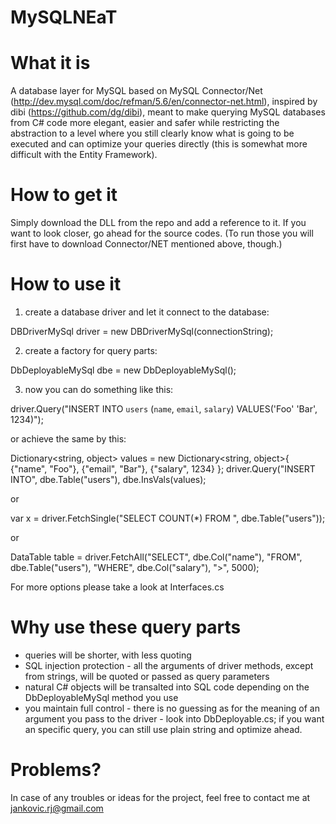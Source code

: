 MySQLNEaT
=========

What it is
==========

A database layer for MySQL based on MySQL Connector/Net (http://dev.mysql.com/doc/refman/5.6/en/connector-net.html), 
inspired by dibi (https://github.com/dg/dibi), meant to make querying MySQL databases from C# code more elegant, 
easier and safer while restricting the abstraction to a level where you still clearly know what is going to 
be executed and can optimize your queries directly (this is somewhat more difficult with the Entity Framework).

How to get it
=============
Simply download the DLL from the repo and add a reference to it. If you want to look closer, go ahead for the
source codes. (To run those you will first have to download Connector/NET mentioned above, though.)

How to use it
=============

1. create a database driver and let it connect to the database:

DBDriverMySql driver = new DBDriverMySql(connectionString);

2. create a factory for query parts:

DbDeployableMySql dbe = new DbDeployableMySql();

3. now you can do something like this:

driver.Query("INSERT INTO `users` (`name`, `email`, `salary`) VALUES('Foo' 'Bar', 1234)");

or achieve the same by this:

Dictionary<string, object> values = new Dictionary<string, object>{
    {"name", "Foo"},
    {"email", "Bar"},
    {"salary", 1234}
};
driver.Query("INSERT INTO", dbe.Table("users"), dbe.InsVals(values);

or

var x = driver.FetchSingle("SELECT COUNT(*) FROM ", dbe.Table("users"));

or

DataTable table = driver.FetchAll("SELECT", dbe.Col("name"), 
                                    "FROM", dbe.Table("users"), 
                                    "WHERE", dbe.Col("salary"), ">", 5000);

For more options please take a look at Interfaces.cs

Why use these query parts
=========================
- queries will be shorter, with less quoting
- SQL injection protection - all the arguments of driver methods, except from strings, 
  will be quoted or passed as query parameters
- natural C# objects will be transalted into SQL code 
  depending on the DbDeployableMySql method you use
- you maintain full control - there is no guessing as for the meaning 
  of an argument you pass to the driver - look into DbDeployable.cs; 
  if you want an specific query, you can still use plain string and optimize ahead. 


Problems?
=========

In case of any troubles or ideas for the project, feel free to contact me at jankovic.rj@gmail.com
